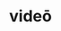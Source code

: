 ---
title: videō
meaning: to see
ch: [four, mt, mt1thru4, ss, ss3]
pos: verb
inf: vidēre
secondppstem: vid
infend: ēre
conjugation: second
derivatives: vision, evidence
---